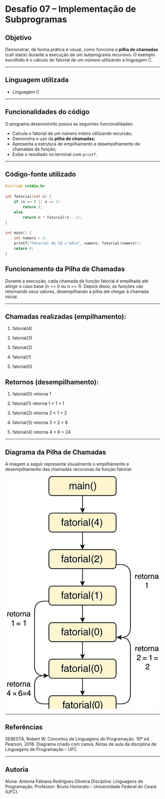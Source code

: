 # Desafio 07 – Implementação de Subprogramas

## Objetivo

Demonstrar, de forma prática e visual, como funciona a **pilha de chamadas** (call stack) durante a execução de um subprograma recursivo. O exemplo escolhido é o cálculo do fatorial de um número utilizando a linguagem C.

---

## Linguagem utilizada

- Linguagem C

---

## Funcionalidades do código

O programa desenvolvido possui as seguintes funcionalidades:

- Calcula o fatorial de um número inteiro utilizando recursão;
- Demonstra o uso da **pilha de chamadas**;
- Apresenta a estrutura de empilhamento e desempilhamento de chamadas de função;
- Exibe o resultado no terminal com `printf`.

---

## Código-fonte utilizado

```c
#include <stdio.h>

int fatorial(int n) {
    if (n == 0 || n == 1)
        return 1;
    else
        return n * fatorial(n - 1);
}

int main() {
    int numero = 4;
    printf("Fatorial de %d = %d\n", numero, fatorial(numero));
    return 0;
}

``` 

## Funcionamento da Pilha de Chamadas

Durante a execução, cada chamada da função fatorial é empilhada até atingir o caso base (n == 0 ou n == 1). Depois disso, as funções vão retornando seus valores, desempilhando a pilha até chegar à chamada inicial.

---

## Chamadas realizadas (empilhamento):

1. fatorial(4)

2. fatorial(3)

3. fatorial(2)

4. fatorial(1)

5. fatorial(0)

## Retornos (desempilhamento):

1. fatorial(0) retorna 1

2. fatorial(1) retorna 1 × 1 = 1

3. fatorial(2) retorna 2 × 1 = 2

4. fatorial(3) retorna 3 × 2 = 6

5. fatorial(4) retorna 4 × 6 = 24

---

## Diagrama da Pilha de Chamadas

A imagem a seguir representa visualmente o empilhamento e desempilhamento das chamadas recursivas da função fatorial:

![Diagrama da Pilha](pilha.png)

---

## Referências

SEBESTA, Robert W. Conceitos de Linguagens de Programação. 10ª ed. Pearson, 2018.
Diagrama criado com canva.
Notas de aula da disciplina de Linguagens de Programação – UFC

---

## Autoria 

Aluna: Antonia Fabiana Rodrigues Oliveira
Disciplina: Linguagens de Programação.
Professor: Bruno Honorato – Universidade Federal do Ceará (UFC).